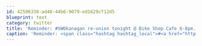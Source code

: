 ```yaml
---
id: 42506338-ad40-44b6-9079-ed1629cf12d5
blueprint: text
category: twitter
title: 'Reminder: #SWOkanagan re-union tonight @ Bike Shop Cafe 6-8pm. Come and re-live the experience'
caption: 'Reminder: <span class="hashtag hashtag_local">#<a href="http://tweettemp.darylchymko.ca/?tag=swokanagan">SWOkanagan</a> re-union tonight @ Bike Shop Cafe 6-8pm. Come and re-live the experience'
---
```

